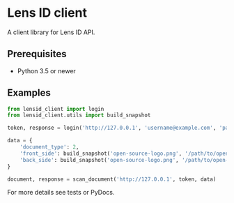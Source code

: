 Lens ID client
==============

A client library for Lens ID API.

Prerequisites
-------------

- Python 3.5 or newer


Examples
--------

```python
from lensid_client import login
from lensid_client.utils import build_snapshot

token, response = login('http://127.0.0.1', 'username@example.com', 'password')

data = {
    'document_type': 2,
    'front_side': build_snapshot('open-source-logo.png', '/path/to/open-source-logo.png', 'image/png'),
    'back_side': build_snapshot('open-source-logo.png', '/path/to/open-source-logo.png', 'image/png'),
}

document, response = scan_document('http://127.0.0.1', token, data)
```

For more details see tests or PyDocs.
